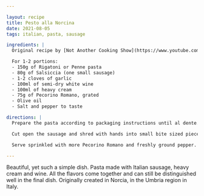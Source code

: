 ```yaml
---

layout: recipe
title: Pesto alla Norcina
date: 2021-08-05
tags: italian, pasta, sausage

ingredients: |
  Original recipe by [Not Another Cooking Show](https://www.youtube.com/watch?v=a9anYheWVlA).

  For 1-2 portions:
  - 150g of Rigatoni or Penne pasta
  - 80g of Salsiccia (one small sausage)
  - 1-2 cloves of garlic
  - 100ml of semi-dry white wine
  - 100ml of heavy cream
  - 75g of Pecorino Romano, grated
  - Olive oil
  - Salt and pepper to taste

directions: |
  Prepare the pasta according to packaging instructions until al dente. You can do that at the same time as the sauce, so both will finish at the same time.

  Cut open the sausage and shred with hands into small bite sized pieces. Season with a bit of salt and throw in on hot oil together with two cloves of smashed garlic on the pan and let the meat brown on all sides (preferably don’t touch it initially for 3 minutes). Remove the garlic, lower the heat and deglaze the pan with wine. Raise the heat again and once the wine evaporates, lower the heat again and add cream. Once the cream will thicken into brownish sauce, add in the pasta together with a bit of pasta water. Mix all well together for a minute and turn the heat off. Add most of the cheese into the pan and mix vigorously until you’ll get a good consistency.

  Serve sprinkled with more Pecorino Romano and freshly ground pepper.

---
```


Beautiful, yet such a simple dish. Pasta made with Italian sausage, heavy cream and wine. All the flavors come together and can still be distinguished well in the final dish. Originally created in Norcia, in the Umbria region in Italy.

